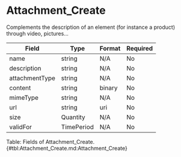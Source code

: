 <!--
    ATTENTION: This file was generated via gradle!
               Do NOT manually edit this file! Any such changes will be overwritten!
-->

# Attachment_Create

Complements the description of an element (for instance a product) through video, pictures...

| Field | Type | Format | Required |
|-------|---|--------|---|
| name | string | N/A | No |
| description | string | N/A | No |
| attachmentType | string | N/A | No |
| content | string | binary | No |
| mimeType | string | N/A | No |
| url | string | uri | No |
| size | Quantity | N/A | No |
| validFor | TimePeriod | N/A | No |

Table: Fields of Attachment_Create. {#tbl:Attachment_Create.md:Attachment_Create}
